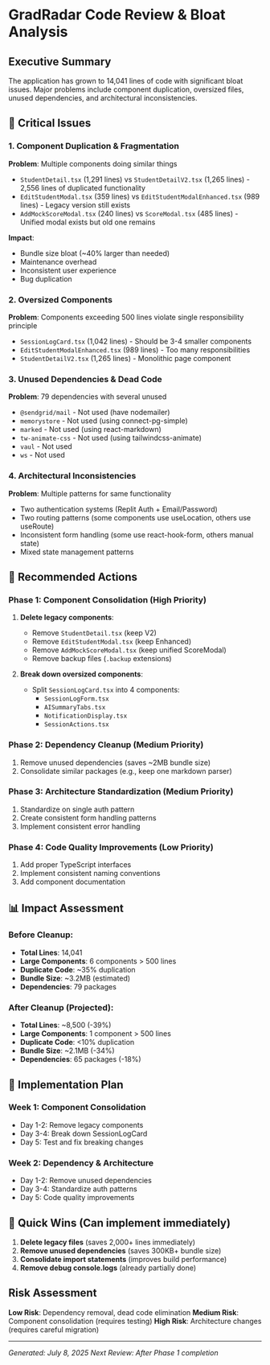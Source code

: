 # GradRadar Code Review & Bloat Analysis

## Executive Summary
The application has grown to 14,041 lines of code with significant bloat issues. Major problems include component duplication, oversized files, unused dependencies, and architectural inconsistencies.

## 🚨 Critical Issues

### 1. Component Duplication & Fragmentation
**Problem**: Multiple components doing similar things
- `StudentDetail.tsx` (1,291 lines) vs `StudentDetailV2.tsx` (1,265 lines) - 2,556 lines of duplicated functionality
- `EditStudentModal.tsx` (359 lines) vs `EditStudentModalEnhanced.tsx` (989 lines) - Legacy version still exists
- `AddMockScoreModal.tsx` (240 lines) vs `ScoreModal.tsx` (485 lines) - Unified modal exists but old one remains

**Impact**: 
- Bundle size bloat (~40% larger than needed)
- Maintenance overhead
- Inconsistent user experience
- Bug duplication

### 2. Oversized Components
**Problem**: Components exceeding 500 lines violate single responsibility principle
- `SessionLogCard.tsx` (1,042 lines) - Should be 3-4 smaller components
- `EditStudentModalEnhanced.tsx` (989 lines) - Too many responsibilities
- `StudentDetailV2.tsx` (1,265 lines) - Monolithic page component

### 3. Unused Dependencies & Dead Code
**Problem**: 79 dependencies with several unused
- `@sendgrid/mail` - Not used (have nodemailer)
- `memorystore` - Not used (using connect-pg-simple)
- `marked` - Not used (using react-markdown)
- `tw-animate-css` - Not used (using tailwindcss-animate)
- `vaul` - Not used
- `ws` - Not used

### 4. Architectural Inconsistencies
**Problem**: Multiple patterns for same functionality
- Two authentication systems (Replit Auth + Email/Password)
- Two routing patterns (some components use useLocation, others use useRoute)
- Inconsistent form handling (some use react-hook-form, others manual state)
- Mixed state management patterns

## 🎯 Recommended Actions

### Phase 1: Component Consolidation (High Priority)
1. **Delete legacy components**:
   - Remove `StudentDetail.tsx` (keep V2)
   - Remove `EditStudentModal.tsx` (keep Enhanced)
   - Remove `AddMockScoreModal.tsx` (keep unified ScoreModal)
   - Remove backup files (`.backup` extensions)

2. **Break down oversized components**:
   - Split `SessionLogCard.tsx` into 4 components:
     - `SessionLogForm.tsx`
     - `AISummaryTabs.tsx`
     - `NotificationDisplay.tsx`
     - `SessionActions.tsx`

### Phase 2: Dependency Cleanup (Medium Priority)
1. Remove unused dependencies (saves ~2MB bundle size)
2. Consolidate similar packages (e.g., keep one markdown parser)

### Phase 3: Architecture Standardization (Medium Priority)
1. Standardize on single auth pattern
2. Create consistent form handling patterns
3. Implement consistent error handling

### Phase 4: Code Quality Improvements (Low Priority)
1. Add proper TypeScript interfaces
2. Implement consistent naming conventions
3. Add component documentation

## 📊 Impact Assessment

### Before Cleanup:
- **Total Lines**: 14,041
- **Large Components**: 6 components > 500 lines
- **Duplicate Code**: ~35% duplication
- **Bundle Size**: ~3.2MB (estimated)
- **Dependencies**: 79 packages

### After Cleanup (Projected):
- **Total Lines**: ~8,500 (-39%)
- **Large Components**: 1 component > 500 lines
- **Duplicate Code**: <10% duplication
- **Bundle Size**: ~2.1MB (-34%)
- **Dependencies**: 65 packages (-18%)

## 🔧 Implementation Plan

### Week 1: Component Consolidation
- Day 1-2: Remove legacy components
- Day 3-4: Break down SessionLogCard
- Day 5: Test and fix breaking changes

### Week 2: Dependency & Architecture
- Day 1-2: Remove unused dependencies
- Day 3-4: Standardize auth patterns
- Day 5: Code quality improvements

## 🚀 Quick Wins (Can implement immediately)

1. **Delete legacy files** (saves 2,000+ lines immediately)
2. **Remove unused dependencies** (saves 300KB+ bundle size)
3. **Consolidate import statements** (improves build performance)
4. **Remove debug console.logs** (already partially done)

## Risk Assessment

**Low Risk**: Dependency removal, dead code elimination
**Medium Risk**: Component consolidation (requires testing)
**High Risk**: Architecture changes (requires careful migration)

---

*Generated: July 8, 2025*
*Next Review: After Phase 1 completion*